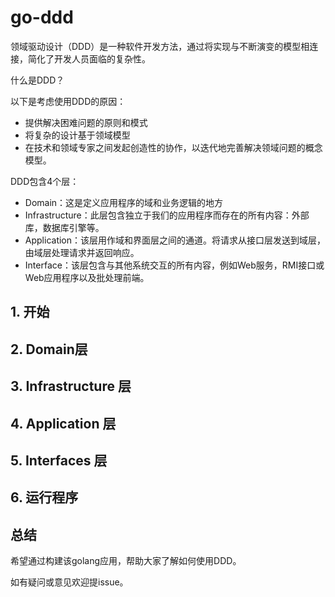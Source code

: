 # go-ddd

领域驱动设计（DDD）是一种软件开发方法，通过将实现与不断演变的模型相连接，简化了开发人员面临的复杂性。

什么是DDD？

以下是考虑使用DDD的原因：

- 提供解决困难问题的原则和模式
- 将复杂的设计基于领域模型
- 在技术和领域专家之间发起创造性的协作，以迭代地完善解决领域问题的概念模型。

DDD包含4个层：

- Domain：这是定义应用程序的域和业务逻辑的地方
- Infrastructure：此层包含独立于我们的应用程序而存在的所有内容：外部库，数据库引擎等。
- Application：该层用作域和界面层之间的通道。将请求从接口层发送到域层，由域层处理请求并返回响应。
- Interface：该层包含与其他系统交互的所有内容，例如Web服务，RMI接口或Web应用程序以及批处理前端。


## 1. 开始

## 2. Domain层

## 3. Infrastructure 层

## 4. Application 层

## 5. Interfaces 层

## 6. 运行程序

## 总结

希望通过构建该golang应用，帮助大家了解如何使用DDD。

如有疑问或意见欢迎提issue。
